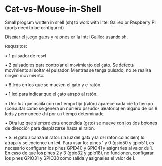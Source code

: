# Cat-vs-Mouse-in-Shell
Small program written in shell (sh) to work with Intel Galileo or Raspberry PI (ports need to be configured)

Diseñar el juego gatos y ratones en la Intel Galileo usando sh.

Requisitos:

• 1 pulsador de reset

• 2 pulsadores para controlar el movimiento del gato. Se detecta movimiento al soltar el pulsador. Mientras se tenga pulsado, no se realiza ningún movimiento.

• 8 leds en los que se mueven el gato y el ratón. 

• 1 led para indicar que el gato atrapó al ratón. 

• Una luz que oscila con un tiempo fijo (ratón) aparece cada cierto tiempo (consultar como se genera un número pseudo- aleatorio) en alguno de los 8 leds y permanece ahí por un tiempo determinado. 

• Otra luz que siempre está encendida (gato) se mueve con los dos botones de dirección para desplazarse hasta el ratón. 

• Si el gato alcanza al ratón (la luz del gato y la del ratón coinciden) lo atrapa y se enciende un led.
Para usar los pines 1 y 0 (gpio50 y gpio51), es necesario configurar los pines GPIO40 y GPIO41 y asignarles al valor de 1. 
En caso de que los pines 2 y 3 (gpio32 y gpio18), no funcionen, configurar los pines GPIO31 y GPIO30 como salida y asignarles el valor de 1.
